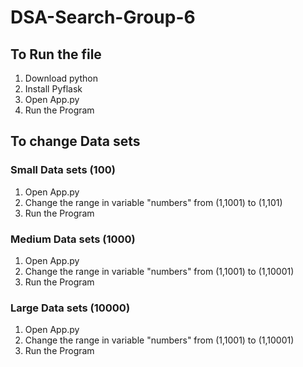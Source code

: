 # DSA-Search-Group-6
## To Run the file ##
1. Download python
2. Install Pyflask
3. Open App.py
4. Run the Program

## To change Data sets ##
### Small Data sets (100) ###
1. Open App.py
2. Change the range in variable "numbers" from (1,1001) to (1,101)
3. Run the Program

### Medium Data sets (1000) ###
1. Open App.py
2. Change the range in variable "numbers" from (1,1001) to (1,10001)
3. Run the Program

### Large Data sets (10000) ###
1. Open App.py
2. Change the range in variable "numbers" from (1,1001) to (1,10001)
3. Run the Program